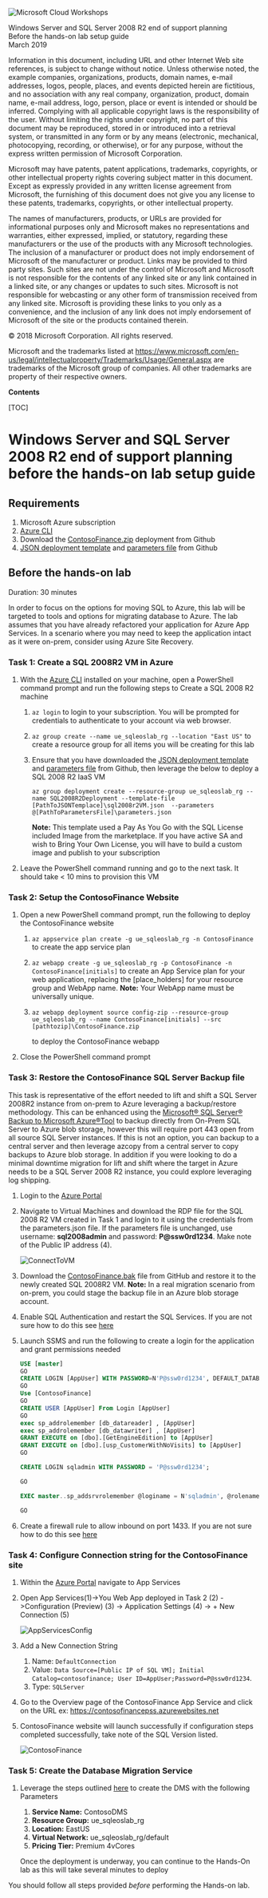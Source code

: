![](https://github.com/Microsoft/MCW-Template-Cloud-Workshop/raw/master/Media/ms-cloud-workshop.png "Microsoft Cloud Workshops")

<div class="MCWHeader1">
Windows Server and SQL Server 2008 R2 end of support planning
</div>

<div class="MCWHeader2">
Before the hands-on lab setup guide
</div>

<div class="MCWHeader3">
March 2019
</div>


Information in this document, including URL and other Internet Web site references, is subject to change without notice. Unless otherwise noted, the example companies, organizations, products, domain names, e-mail addresses, logos, people, places, and events depicted herein are fictitious, and no association with any real company, organization, product, domain name, e-mail address, logo, person, place or event is intended or should be inferred. Complying with all applicable copyright laws is the responsibility of the user. Without limiting the rights under copyright, no part of this document may be reproduced, stored in or introduced into a retrieval system, or transmitted in any form or by any means (electronic, mechanical, photocopying, recording, or otherwise), or for any purpose, without the express written permission of Microsoft Corporation.

Microsoft may have patents, patent applications, trademarks, copyrights, or other intellectual property rights covering subject matter in this document. Except as expressly provided in any written license agreement from Microsoft, the furnishing of this document does not give you any license to these patents, trademarks, copyrights, or other intellectual property.

The names of manufacturers, products, or URLs are provided for informational purposes only and Microsoft makes no representations and warranties, either expressed, implied, or statutory, regarding these manufacturers or the use of the products with any Microsoft technologies. The inclusion of a manufacturer or product does not imply endorsement of Microsoft of the manufacturer or product. Links may be provided to third party sites. Such sites are not under the control of Microsoft and Microsoft is not responsible for the contents of any linked site or any link contained in a linked site, or any changes or updates to such sites. Microsoft is not responsible for webcasting or any other form of transmission received from any linked site. Microsoft is providing these links to you only as a convenience, and the inclusion of any link does not imply endorsement of Microsoft of the site or the products contained therein.

© 2018 Microsoft Corporation. All rights reserved.

Microsoft and the trademarks listed at <https://www.microsoft.com/en-us/legal/intellectualproperty/Trademarks/Usage/General.aspx> are trademarks of the Microsoft group of companies. All other trademarks are property of their respective owners.

**Contents**

[TOC]

# Windows Server and SQL Server 2008 R2 end of support planning before the hands-on lab setup guide 
## Requirements

1.  Microsoft Azure subscription
2.  [Azure CLI](https://docs.microsoft.com/en-us/cli/azure/install-azure-cli?view=azure-cli-latest) 
3.  Download the [ContosoFinance.zip](https://github.com/pansaty/MCW-Windows-Server-and-SQL-Server-2008-R2-End-of-Support-Planning/blob/master/Hands-on-lab/lab-files/ContosoFinance.zip) deployment from Github
4.  [JSON deployment template](https://github.com/pansaty/MCW-Windows-Server-and-SQL-Server-2008-R2-End-of-Support-Planning/blob/master/Hands-on-lab/lab-files/sql2008r2VM.json) and [parameters file](https://github.com/pansaty/MCW-Windows-Server-and-SQL-Server-2008-R2-End-of-Support-Planning/blob/master/Hands-on-lab/lab-files/parameters.json) from Github

## Before the hands-on lab

Duration: 30 minutes

In order to focus on the options for moving SQL to Azure, this lab will be targeted to tools and options for migrating database to Azure. The lab assumes that you have already refactored your application for Azure App Services. In a scenario where you may need to keep the application intact as it were on-prem, consider using Azure Site Recovery. 

### Task 1: Create a SQL 2008R2 VM in Azure 

1. With the [Azure CLI](https://docs.microsoft.com/en-us/cli/azure/install-azure-cli?view=azure-cli-latest) installed on your machine, open a PowerShell command prompt and run the following steps to Create a SQL 2008 R2 machine

   1. `az login` to login to your subscription. You will be prompted for credentials to authenticate to your account via web browser.

   2. `az group create --name ue_sqleoslab_rg --location "East US"`  to create a resource group for all items you will be creating for this lab

   3. Ensure that you have downloaded the  [JSON deployment template](https://github.com/pansaty/MCW-Windows-Server-and-SQL-Server-2008-R2-End-of-Support-Planning/blob/master/Hands-on-lab/lab-files/sql2008r2VM.json) and [parameters file](https://github.com/pansaty/MCW-Windows-Server-and-SQL-Server-2008-R2-End-of-Support-Planning/blob/master/Hands-on-lab/lab-files/parameters.json) from Github, then leverage the below to deploy a SQL 2008 R2 IaaS VM

      ```
      az group deployment create --resource-group ue_sqleoslab_rg --name SQL2008R2Deployment --template-file [PathToJSONTemplace]\sql2008r2VM.json  --parameters @[PathToParametersFile]\parameters.json
      ```

      **Note:** This template used a Pay As You Go with the SQL License included Image from the marketplace. If you have active SA and wish to Bring Your Own License, you will have to build a custom image and publish to your subscription

2. Leave the PowerShell command running and go to the next task. It should take < 10 mins to provision this VM

### Task 2: Setup the ContosoFinance Website

1. Open a new PowerShell command prompt, run the following to deploy the ContosoFinance website
   1. `az appservice plan create -g ue_sqleoslab_rg -n ContosoFinance` to create the app service plan

   2. `az webapp create -g ue_sqleoslab_rg -p ContosoFinance -n ContosoFinance[initials]` to create an App Service plan for your web application, replacing the [place_holders] for your resource group and WebApp name. **Note:** Your WebApp name must be universally unique.

   3. ```
      az webapp deployment source config-zip --resource-group ue_sqleoslab_rg --name ContosoFinance[initials] --src [pathtozip]\ContosoFinance.zip
      ```

       to deploy the ContosoFinance webapp
2. Close the PowerShell command prompt

### Task 3: Restore the ContosoFinance  SQL Server Backup file

This task is representative of the effort needed to lift and shift a SQL Server 2008R2 instance from on-prem to Azure leveraging a backup/restore methodology. This can be enhanced using the [Microsoft® SQL Server® Backup to Microsoft Azure®Tool](https://www.microsoft.com/en-us/download/details.aspx?id=40740) to backup directly from On-Prem SQL Server to Azure blob storage, however this will require port 443 open from all source SQL Server instances. If this is not an option, you can backup to a central server and then leverage azcopy from a central server to copy backups to Azure blob storage. In addition if you were looking to do a minimal downtime migration for lift and shift where the target in Azure needs to be a SQL Server 2008 R2 instance, you could explore leveraging log shipping.

1. Login to the [Azure Portal](https://portal.azure.com)

2. Navigate to Virtual Machines and download the RDP file for the SQL 2008 R2 VM created in Task 1 and login to it using the credentials from the parameters.json file. If the parameters file is unchanged, use username: **sql2008admin** and password: **P@ssw0rd1234**. Make note of the Public IP address (4).

   ![ConnectToVM](media/ConnectToVM.png)

3. Download the [ContosoFinance.bak](https://github.com/pansaty/MCW-Windows-Server-and-SQL-Server-2008-R2-End-of-Support-Planning/blob/master/Hands-on-lab/lab-files/ContosoFinance.bak) file from GitHub and restore it to the newly created SQL 2008R2 VM. **Note:** In a real migration scenario from on-prem, you could stage the backup file in an Azure blob storage account. 

4. Enable SQL Authentication and restart the SQL Services. If you are not sure how to do this see [here](https://docs.microsoft.com/en-us/sql/database-engine/configure-windows/change-server-authentication-mode?view=sql-server-2017)

5. Launch SSMS and run the following to create a login for the application and grant permissions needed

   ```sql
   USE [master]
   GO
   CREATE LOGIN [AppUser] WITH PASSWORD=N'P@ssw0rd1234', DEFAULT_DATABASE=[ContosoFinance], CHECK_EXPIRATION=OFF, CHECK_POLICY=OFF
   GO
   Use [ContosoFinance]
   GO
   CREATE USER [AppUser] From Login [AppUser]
   GO
   exec sp_addrolemember [db_datareader] , [AppUser]
   exec sp_addrolemember [db_datawriter] , [AppUser]
   GRANT EXECUTE on [dbo].[GetEngineEdition] to [AppUser]
   GRANT EXECUTE on [dbo].[usp_CustomerWithNoVisits] to [AppUser]
   GO
   
   CREATE LOGIN sqladmin WITH PASSWORD = 'P@ssw0rd1234';
   
   GO
   
   EXEC master..sp_addsrvrolemember @loginame = N'sqladmin', @rolename = N'sysadmin'
   
   GO
   ```

6. Create a firewall rule to allow inbound on port 1433. If you are not sure how to do this see [here](https://docs.microsoft.com/en-us/sql/database-engine/configure-windows/configure-a-windows-firewall-for-database-engine-access?view=sql-server-2017)

### Task 4: Configure Connection string for the ContosoFinance site

1. Within the [Azure Portal](https://portal.azure.com) navigate to App Services

2. Open App Services(1)->You Web App deployed in Task 2 (2) ->Configuration (Preview) (3) -> Application Settings (4) -> + New Connection (5)

   ![AppServicesConfig](media/AppServicesConfig.png)

3. Add a New Connection String

   1. Name: `DefaultConnection`
   2. Value: `Data Source=[Public IP of SQL VM]; Initial Catalog=contosofinance; User ID=AppUser;Password=P@ssw0rd1234`.
   3. Type: `SQLServer`

4. Go to the Overview page of the ContosoFinance App Service and click on the URL ex: https://contosofinancepss.azurewebsites.net

5. ContosoFinance website will launch successfully if configuration steps completed successfully, take note of the SQL Version listed. 

   ![ContosoFinance](media/ContosoFinance.png)

### Task 5: Create the Database Migration Service

1. Leverage the steps outlined [here](https://docs.microsoft.com/en-us/azure/dms/quickstart-create-data-migration-service-portal) to create the DMS with the following Parameters
   1. **Service Name:** ContosoDMS
   2. **Resource Group:** ue_sqleoslab_rg
   3. **Location:** EastUS
   4. **Virtual Network:** ue_sqleoslab_rg/default
   5. **Pricing Tier:** Premium 4vCores

   Once the deployment is underway, you can continue to the Hands-On lab as this will take several minutes to deploy

You should follow all steps provided *before* performing the Hands-on lab.

